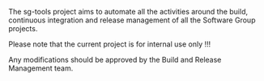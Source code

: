 The sg-tools project aims to automate all the activities around the build, continuous integration and release management of all the Software Group projects.
 
Please note that the current project is for internal use only !!!

Any modifications should be approved by the Build and Release Management team.
